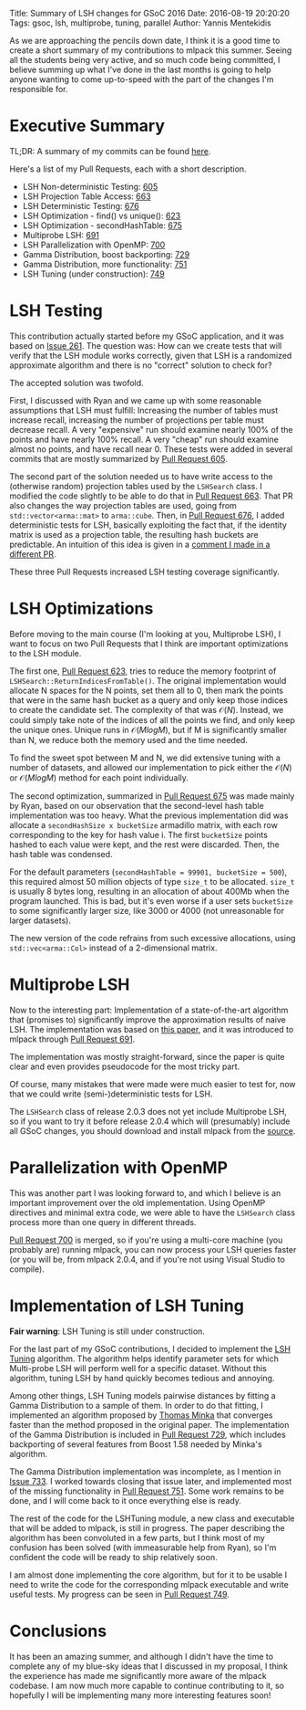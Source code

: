 Title: Summary of LSH changes for GSoC 2016
Date: 2016-08-19 20:20:20
Tags: gsoc, lsh, multiprobe, tuning, parallel
Author: Yannis Mentekidis

As we are approaching the pencils down date, I think it is a good time to create a short summary of my contributions to mlpack this summer. Seeing all the students being very active, and so much code being committed, I believe summing up what I've done in the last months is going to help anyone wanting to come up-to-speed with the part of the changes I'm responsible for.



# Executive Summary

TL;DR: A summary of my commits can be found [here][commits].

Here's a list of my Pull Requests, each with a short description.

 * LSH Non-deterministic Testing: [605][605]
 * LSH Projection Table Access: [663][663]
 * LSH Deterministic Testing: [676][676]
 * LSH Optimization - find() vs unique(): [623][623]
 * LSH Optimization - secondHashTable: [675][675]
 * Multiprobe LSH: [691][691]
 * LSH Parallelization with OpenMP: [700][700]
 * Gamma Distribution, boost backporting: [729][729]
 * Gamma Distribution, more functionality: [751][751]
 * LSH Tuning (under construction): [749][749]

# LSH Testing

This contribution actually started before my GSoC application, and it was based on [Issue 261][261]. The question was: How can we create tests that will verify that the LSH module works correctly, given that LSH is a randomized approximate algorithm and there is no "correct" solution to check for?

The accepted solution was twofold.

First, I discussed with Ryan and we came up with some reasonable assumptions that LSH must fulfill: Increasing the number of tables must increase recall, increasing the number of projections per table must decrease recall. A very "expensive" run should examine nearly 100% of the points and have nearly 100% recall. A very "cheap" run should examine almost no points, and have recall near 0. These tests were added in several commits that are mostly summarized by [Pull Request 605][605].

The second part of the solution needed us to have write access to the (otherwise random) projection tables used by the `LSHSearch` class. I modified the code slightly to be able to do that in [Pull Request 663][663]. That PR also changes the way projection tables are used, going from `std::vector<arma::mat>` to `arma::cube`. Then, in [Pull Request 676][676], I added deterministic tests for LSH, basically exploiting the fact that, if the identity matrix is used as a projection table, the resulting hash buckets are predictable. An intuition of this idea is given in a [comment I made in a different PR][691com].

These three Pull Requests increased LSH testing coverage significantly.

# LSH Optimizations

Before moving to the main course (I'm looking at you, Multiprobe LSH), I want to focus on two Pull Requests that I think are important optimizations to the LSH module.

The first one, [Pull Request 623][623], tries to reduce the memory footprint of `LSHSearch::ReturnIndicesFromTable()`. The original implementation would allocate N spaces for the N points, set them all to 0, then mark the points that were in the same hash bucket as a query and only keep those indices to create the candidate set. The complexity of that was $\mathcal{O}(N)$. Instead, we could simply take note of the indices of all the points we find, and only keep the unique ones. Unique runs in $\mathcal{O}(M log M)$, but if M is significantly smaller than N, we reduce both the memory used and the time needed.

To find the sweet spot between M and N, we did extensive tuning with a number of datasets, and allowed our implementation to pick either the $\mathcal{O}(N)$ or $\mathcal{O}(MlogM)$ method for each point individually.

The second optimization, summarized in [Pull Request 675][675] was made mainly by Ryan, based on our observation that the second-level hash table implementation was too heavy. What the previous implementation did was allocate a `secondHashSize x bucketSize` armadillo matrix, with each row corresponding to the key for hash value i. The first `bucketSize` points hashed to each value were kept, and the rest were discarded. Then, the hash table was condensed.

For the default parameters (`secondHashTable = 99901, bucketSize = 500`), this required almost 50 million objects of type `size_t` to be allocated. `size_t` is usually 8 bytes long, resulting in an allocation of about 400Mb when the program launched. This is bad, but it's even worse if a user sets `bucketSize` to some significantly larger size, like 3000 or 4000 (not unreasonable for larger datasets).

The new version of the code refrains from such excessive allocations, using `std::vec<arma::Col>` instead of a 2-dimensional matrix.

# Multiprobe LSH

Now to the interesting part: Implementation of a state-of-the-art algorithm that (promises to) significantly improve the approximation results of naive LSH. The implementation was based on [this paper][mplsh], and it was introduced to mlpack through [Pull Request 691][691].

The implementation was mostly straight-forward, since the paper is quite clear and even provides pseudocode for the most tricky part.

Of course, many mistakes that were made were much easier to test for, now that we could write (semi-)deterministic tests for LSH.

The `LSHSearch` class of release 2.0.3 does not yet include Multiprobe LSH, so if you want to try it before release 2.0.4 which will (presumably) include all GSoC changes, you should download and install mlpack from the [source](github.com/mlpack/mlpack).

# Parallelization with OpenMP

This was another part I was looking forward to, and which I believe is an important improvement over the old implementation. Using OpenMP directives and minimal extra code, we were able to have the `LSHSearch` class process more than one query in different threads.

[Pull Request 700][700] is merged, so if you're using a multi-core machine (you probably are) running mlpack, you can now process your LSH queries faster (or you will be, from mlpack 2.0.4, and if you're not using Visual Studio to compile).

# Implementation of LSH Tuning

**Fair warning**: LSH Tuning is still under construction.

For the last part of my GSoC contributions, I decided to implement the [LSH Tuning][lshtuning] algorithm. The algorithm helps identify parameter sets for which Multi-probe LSH will perform well for a specific dataset. Without this algorithm, tuning LSH by hand quickly becomes tedious and annoying.

Among other things, LSH Tuning models pairwise distances by fitting a Gamma Distribution to a sample of them. In order to do that fitting, I implemented an algorithm proposed by [Thomas Minka][minka] that converges faster than the method proposed in the original paper. The implementation of the Gamma Distribution is included in [Pull Request 729][729], which includes backporting of several features from Boost 1.58 needed by Minka's algorithm.

The Gamma Distribution implementation was incomplete, as I mention in [Issue 733][733]. I worked towards closing that issue later, and implemented most of the missing functionality in [Pull Request 751][751]. Some work remains to be done, and I will come back to it once everything else is ready.

The rest of the code for the LSHTuning module, a new class and executable that will be added to mlpack, is still in progress. The paper describing the algorithm has been convoluted in a few parts, but I think most of my confusion has been solved (with immeasurable help from Ryan), so I'm confident the code will be ready to ship relatively soon.

I am almost done implementing the core algorithm, but for it to be usable I need to write the code for the corresponding mlpack executable and write useful tests. My progress can be seen in [Pull Request 749][749]. 


# Conclusions

It has been an amazing summer, and although I didn't have the time to complete any of my blue-sky ideas that I discussed in my proposal, I think the experience has made me significantly more aware of the mlpack codebase. I am now much more capable to continue contributing to it, so hopefully I will be implementing many more interesting features soon!


[commits]: https://github.com/mlpack/mlpack/commits?author=mentekid
[261]: https://github.com/mlpack/mlpack/issues/261
[605]: https://github.com/mlpack/mlpack/pull/605
[663]: https://github.com/mlpack/mlpack/pull/663
[676]: https://github.com/mlpack/mlpack/pull/676
[691com]: https://github.com/mlpack/mlpack/pull/691#issuecomment-228315339
[623]: https://github.com/mlpack/mlpack/pull/623
[675]: https://github.com/mlpack/mlpack/pull/675
[mplsh]: http://dl.acm.org/citation.cfm?id=1325958
[691]: https://github.com/mlpack/mlpack/pull/691
[700]: https://github.com/mlpack/mlpack/pull/700
[lshtuning]: http://dl.acm.org/citation.cfm?id=1458172
[minka]: http://research.microsoft.com/en-us/um/people/minka/papers/minka-gamma.pdf
[729]: https://github.com/mlpack/mlpack/pull/729
[733]: https://github.com/mlpack/mlpack/issues/733
[751]: https://github.com/mlpack/mlpack/pull/751
[749]: https://github.com/mlpack/mlpack/pull/749
